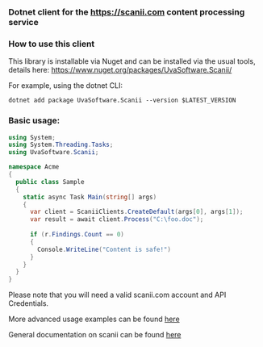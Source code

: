 ### Dotnet client for the https://scanii.com content processing service

### How to use this client

This library is installable via Nuget and can be installed via the usual tools, details here: https://www.nuget.org/packages/UvaSoftware.Scanii/

For example, using the dotnet CLI: 
```
dotnet add package UvaSoftware.Scanii --version $LATEST_VERSION
```

### Basic usage:
 
```c#
using System;
using System.Threading.Tasks;
using UvaSoftware.Scanii;

namespace Acme
{
  public class Sample
  {
    static async Task Main(string[] args)
    {
      var client = ScaniiClients.CreateDefault(args[0], args[1]);
      var result = await client.Process("C:\foo.doc");
      
      if (r.Findings.Count == 0)
      {
        Console.WriteLine("Content is safe!")
      }
    }  
  }
}
```

Please note that you will need a valid scanii.com account and API Credentials. 

More advanced usage examples can be found [here](https://github.com/uvasoftware/scanii-dotnet/blob/master/UvaSoftware.Scanii.Tests/ScaniiClientTests.cs)

General documentation on scanii can be found [here](http://docs.scanii.com)
